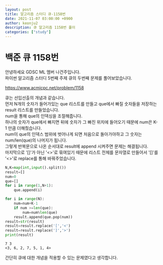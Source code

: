 ```yaml
---
layout: post
title: 알고리즘 스터디 큐-1158번
date: 2021-11-07 03:00:00 +0900
author: keonju2
description: 큐 알고리즘 1158번 풀이
categories: ["study"]
---
```


# 백준 큐 1158번  

안녕하세요 GDSC ML 멤버 나건주입니다.  
파이썬 알고리즘 스터디 5번째 주제 큐의 두번째 문제를 풀어보았습니다.  


<https://www.acmicpc.net/problem/1158>  

큐는 선입선출의 개념과 같습니다.  
먼저 N개의 숫자가 들어가있는 que 리스트를 만들고 que에서 빠질 숫자들을 저장하는 result 리스트를 만들었습니다.  
num을 통해 que의 인덱싱을 조절해줍니다.  
하나의 숫자가 que에서 빠지면 뒤에 숫자가 그 빠진 위치에 들어오기 때문에 num은 K-1 만큼 더해줬습니다.  
num이 que의 인덱스 범위에 벗어나게 되면 처음으로 돌아가야하고 그 숫자는 num/len(que)의 나머지가 됩니다.  
그렇게 반복문으로 나온 순서대로 result에 append 시켜주면 문제는 해결됩니다.    
마지막으로 '[]'가 아닌 '<>'로 묶여있기 때문에 리스트 전체를 문자열로 만들어서 '[]'를 '<>'로 replace를 통해 바꿔주었습니다.  

```python
N,K=map(int,input().split())
result=[]
num=0
que=[]
for i in range(1,N+1):
    que.append(i)

for i in range(N):
    num=num+K-1
    if num >=len(que):
        num=num%len(que)
    result.append(que.pop(num))
result=str(result)
result=result.replace('[','<')
result=result.replace(']','>')
print(result)
```

    7 3
    <3, 6, 2, 7, 5, 1, 4>
    
간단히 큐에 대한 개념을 적용할 수 있는 문제였다고 생각합니다.  